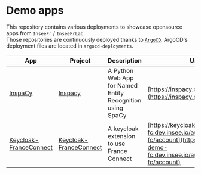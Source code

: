 # Demo apps

This repository contains various deployments to showcase opensource apps from `InseeFr` / `InseeFrLab`.  
Those repositories are continuously deployed thanks to [`ArgoCD`](https://argoproj.github.io/argo-cd/). ArgoCD's deployment files are located in `argocd-deployments`.

| App | Project | Description | Url |
|---|---|---|---|
| [InspaCy](apps/inspacy) | [Inspacy](https://github.com/inseefrlab/inspacy-ui) | A Python Web App for Named Entity Recognition using SpaCy | [https://inspacy.dev.insee.io](https://inspacy.dev.insee.io) |
| [Keycloak-FranceConnect](apps/keycloak-franceconnect) | [Keycloak-FranceConnect](https://github.com/inseefr/Keycloak-FranceConnect) | A keycloak extension to use France Connect | [https://keycloak-demo-fc.dev.insee.io/auth/realms/test-fc/account](https://keycloak-demo-fc.dev.insee.io/auth/realms/test-fc/account) |
